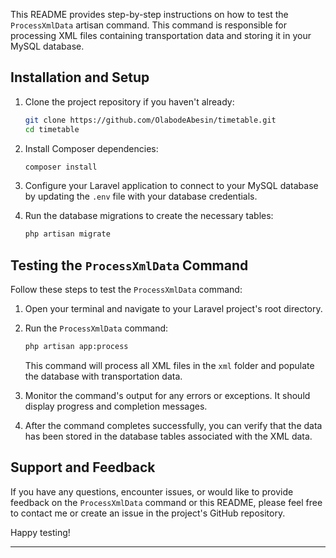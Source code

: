
This README provides step-by-step instructions on how to test the `ProcessXmlData` artisan command. This command is responsible for processing XML files containing transportation data and storing it in your MySQL database.

## Installation and Setup

1. Clone the project repository if you haven't already:

   ```bash
   git clone https://github.com/OlabodeAbesin/timetable.git
   cd timetable
   ```

2. Install Composer dependencies:

   ```bash
   composer install
   ```

3. Configure your Laravel application to connect to your MySQL database by updating the `.env` file with your database credentials.

4. Run the database migrations to create the necessary tables:

   ```bash
   php artisan migrate
   ```

## Testing the `ProcessXmlData` Command

Follow these steps to test the `ProcessXmlData` command:

1. Open your terminal and navigate to your Laravel project's root directory.

2. Run the `ProcessXmlData` command:

   ```bash
   php artisan app:process
   ```

   This command will process all XML files in the `xml` folder and populate the database with transportation data.

3. Monitor the command's output for any errors or exceptions. It should display progress and completion messages.

4. After the command completes successfully, you can verify that the data has been stored in the database tables associated with the XML data.


## Support and Feedback

If you have any questions, encounter issues, or would like to provide feedback on the `ProcessXmlData` command or this README, please feel free to contact me or create an issue in the project's GitHub repository.

Happy testing!

---
